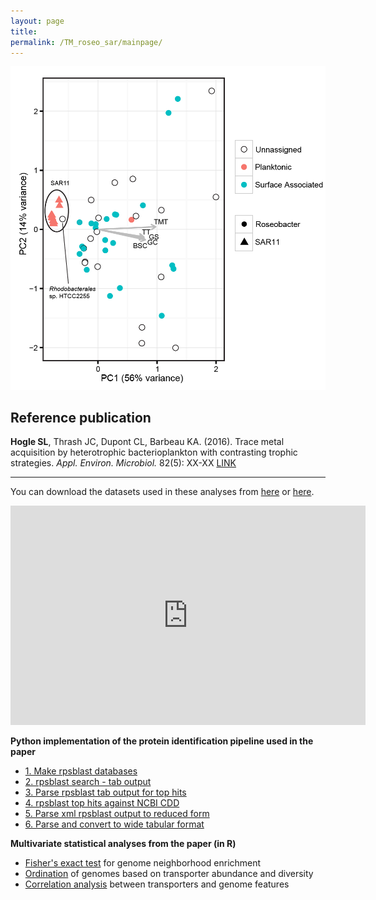 ```yaml
---
layout: page
title: 
permalink: /TM_roseo_sar/mainpage/
---
```

![desk](/TM_roseo_sar/CCA_roseo_sar11.png)



## Reference publication

__Hogle SL__, Thrash JC, Dupont CL, Barbeau KA. (2016). Trace metal acquisition by heterotrophic bacterioplankton with contrasting trophic strategies. _Appl. Environ. Microbiol._ 82(5): XX-XX [LINK](http://aem.asm.org/content/early/2016/01/04/AEM.03128-15)
___

You can download the datasets used in these analyses from [here](http://dx.doi.org/10.6084/m9.figshare.1533034) or [here](/TM_roseo_sar/1533034.zip).
 
<iframe src="https://widgets.figshare.com/articles/1533034/embed?show_title=0" width="568" height="351" frameborder="0"></iframe>

__Python implementation of the protein identification pipeline used in the paper__

* [1. Make rpsblast databases](/TM_roseo_sar/annotation_pipeline/1_makeprofiledb)
* [2. rpsblast search - tab output](/TM_roseo_sar/annotation_pipeline/2_rpsblast_tab)
* [3. Parse rpsblast tab output for top hits](/TM_roseo_sar/annotation_pipeline/3_rpsblast_tab_tophits)
* [4. rpsblast top hits against NCBI CDD](/TM_roseo_sar/annotation_pipeline/4_rpsblast_xml)
* [5. Parse xml rpsblast output to reduced form](/TM_roseo_sar/annotation_pipeline/5_rpsbproc)
* [6. Parse and convert to wide tabular format](/TM_roseo_sar/annotation_pipeline/6_rpsbproc_parse)

__Multivariate statistical analyses from the paper (in R)__

* [Fisher's exact test](/TM_roseo_sar/data_analysis/fisher) for genome neighborhood enrichment
* [Ordination](/TM_roseo_sar/data_analysis/ordination) of genomes based on transporter abundance and diversity
* [Correlation analysis](/TM_roseo_sar/data_analysis/correlation) between transporters and genome features

